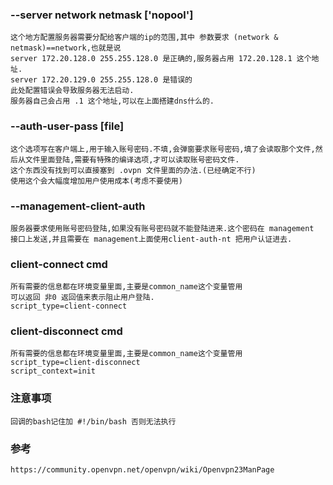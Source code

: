 
### --server network netmask ['nopool']
	这个地方配置服务器需要分配给客户端的ip的范围,其中 参数要求 (network & netmask)==network,也就是说 
	server 172.20.128.0 255.255.128.0 是正确的,服务器占用 172.20.128.1 这个地址.
	server 172.20.129.0 255.255.128.0 是错误的
	此处配置错误会导致服务器无法启动.
	服务器自己会占用 .1 这个地址,可以在上面搭建dns什么的.

### --auth-user-pass [file]
	这个选项写在客户端上,用于输入账号密码.不填,会弹窗要求账号密码,填了会读取那个文件,然后从文件里面登陆,需要有特殊的编译选项,才可以读取账号密码文件.
	这个东西没有找到可以直接塞到 .ovpn 文件里面的办法.(已经确定不行)
	使用这个会大幅度增加用户使用成本(考虑不要使用)

### --management-client-auth
	服务器要求使用账号密码登陆,如果没有账号密码就不能登陆进来.这个密码在 management 接口上发送,并且需要在 management上面使用client-auth-nt 把用户认证进去.

### client-connect cmd
	所有需要的信息都在环境变量里面,主要是common_name这个变量管用
	可以返回 非0 返回值来表示阻止用户登陆.
	script_type=client-connect

### client-disconnect cmd
	所有需要的信息都在环境变量里面,主要是common_name这个变量管用
	script_type=client-disconnect
	script_context=init

### 注意事项
	回调的bash记住加 #!/bin/bash 否则无法执行

### 参考
	https://community.openvpn.net/openvpn/wiki/Openvpn23ManPage	